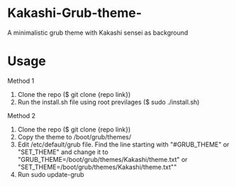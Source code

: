 # Kakashi-Grub-theme-
A minimalistic grub theme with Kakashi sensei as background  

# Usage
Method 1
1. Clone the repo ($ git clone {repo link})
2. Run the install.sh file using root previlages ($ sudo ./install.sh)

Method 2
1. Clone the repo ($ git clone {repo link})
2. Copy the theme to /boot/grub/themes/
3. Edit /etc/default/grub file. Find the line starting with "#GRUB_THEME" or "SET_THEME" and change it to "GRUB_THEME=/boot/grub/themes/Kakashi/theme.txt" or "SET_THEME=/boot/grub/themes/Kakashi/theme.txt""
4. Run sudo update-grub

